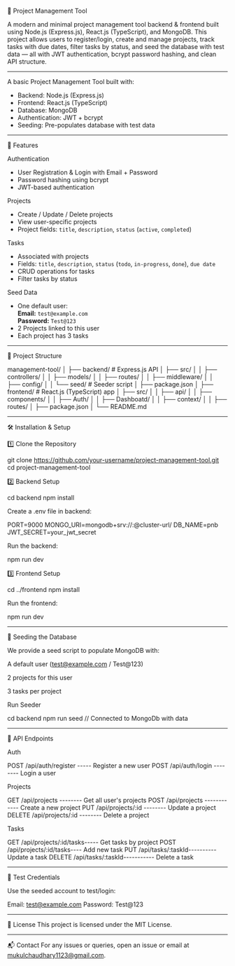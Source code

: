 📌 Project Management Tool

A modern and minimal project management tool backend & frontend built using Node.js (Express.js), React.js (TypeScript), and MongoDB.
This project allows users to register/login, create and manage projects, track tasks with due dates, filter tasks by status, and seed the database with test data — all with JWT authentication, bcrypt password hashing, and clean API structure.

--------

A basic Project Management Tool built with:
- Backend: Node.js (Express.js)
- Frontend: React.js (TypeScript)
- Database: MongoDB
- Authentication: JWT + bcrypt
- Seeding: Pre-populates database with test data

---

🚀 Features

Authentication
- User Registration & Login with Email + Password
- Password hashing using bcrypt
- JWT-based authentication

Projects
- Create / Update / Delete projects
- View user-specific projects
- Project fields: `title`, `description`, `status` (`active`, `completed`)

Tasks
- Associated with projects
- Fields: `title`, `description`, `status` (`todo`, `in-progress`, `done`), `due date`
- CRUD operations for tasks
- Filter tasks by status

Seed Data
- One default user:  
  **Email:** `test@example.com`  
  **Password:** `Test@123`
- 2 Projects linked to this user
- Each project has 3 tasks

---

📂 Project Structure

management-tool/
│
├── backend/ # Express.js API
│ ├── src/
│ │ ├── controllers/
│ │ ├── models/
│ │ ├── routes/
│ │ ├── middleware/
│ │ ├── config/
│ │ └── seed/ # Seeder script
│ ├── package.json
│
├── frontend/ # React.js (TypeScript) app
│ ├── src/
│ │ ├── api/
│ │ ├── components/
│ │  ├── Auth/
│ │  ├── Dashboatd/
│ │ ├── context/
│ │ ├── routes/
│ ├── package.json
│
└── README.md

---

🛠️ Installation & Setup

1️⃣ Clone the Repository

git clone https://github.com/your-username/project-management-tool.git
cd project-management-tool

2️⃣ Backend Setup

cd backend
npm install

Create a .env file in backend:

PORT=9000
MONGO_URI=mongodb+srv://:@cluster-url/ DB_NAME=pnb
JWT_SECRET=your_jwt_secret

Run the backend:

npm run dev

3️⃣ Frontend Setup

cd ../frontend
npm install

Run the frontend:

npm run dev

------------

🌱 Seeding the Database

We provide a seed script to populate MongoDB with:

A default user (test@example.com / Test@123)

2 projects for this user

3 tasks per project

Run Seeder

cd backend
npm run seed // Connected to MongoDb with data

--------------

📌 API Endpoints

Auth

POST	/api/auth/register -----	Register a new user
POST	/api/auth/login	--------  Login a user

Projects

GET	     /api/projects	--------   Get all user's projects
POST	  /api/projects	------------ Create a new project
PUT	    /api/projects/:id --------	Update a project
DELETE	/api/projects/:id	-------- Delete a project

Tasks

GET   	 /api/projects/:id/tasks-----	Get tasks by project
POST	   /api/projects/:id/tasks----	Add new task
PUT	    /api/tasks/:taskId----------	Update a task
DELETE	/api/tasks/:taskId-----------	Delete a task

--------

🧪 Test Credentials

Use the seeded account to test/login:

Email: test@example.com
Password: Test@123

------

📜 License
This project is licensed under the MIT License.

--------------

📬 Contact For any issues or queries, open an issue or email at mukulchaudhary1123@gmail.com.

